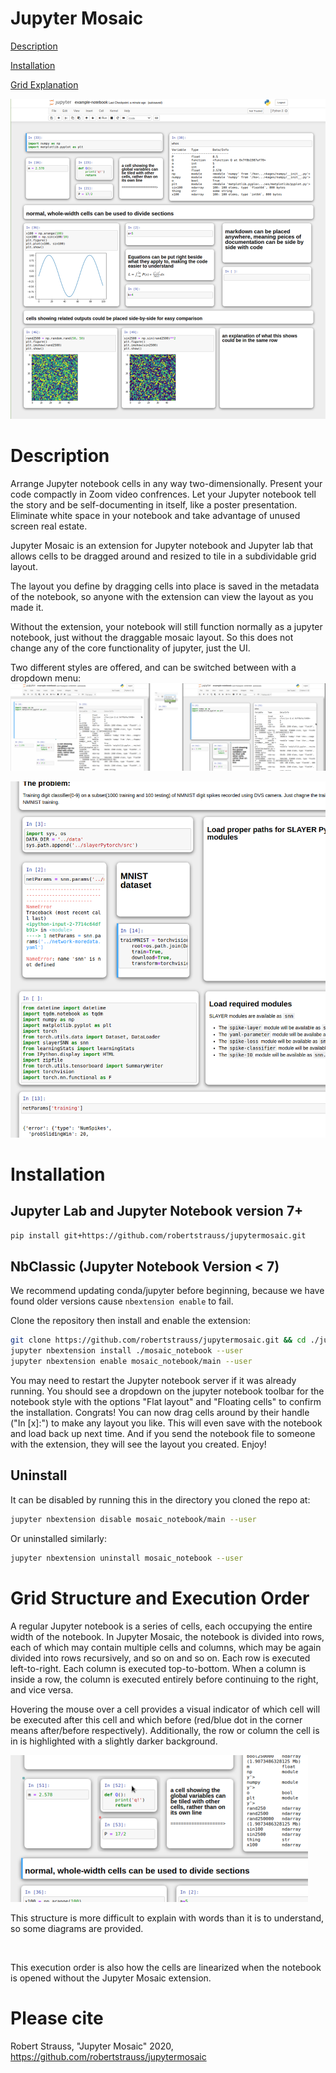 # Jupyter Mosaic

[Description](#description)

[Installation](#installation)

[Grid Explanation](#grid-structure-and-execution-order)

<img src="./screenshots/screen3.png" />

# Description

Arrange Jupyter notebook cells in any way two-dimensionally.
Present your code compactly in Zoom video confrences.
Let your Jupyter notebook tell the story and be self-documenting in itself, like a poster presentation.
Eliminate white space in your notebook and take advantage of unused screen real estate.

Jupyter Mosaic is an extension for Jupyter notebook and Jupyter lab that allows cells to be dragged around and resized to tile in a subdividable grid layout.

The layout you define by dragging cells into place is saved in the metadata of the notebook, so anyone with the extension can view the layout as you made it.

Without the extension, your notebook will still function normally as a jupyter notebook, just without the draggable mosaic layout. So this does not change any of the core functionality of jupyter, just the UI.

Two different styles are offered, and can be switched between with a dropdown menu:
<img src="./screenshots/mosaiclayoutstylechange.png"/>

<img src="./screenshots/screen2.png" />

# Installation

## Jupyter Lab and Jupyter Notebook version 7+

```bash
pip install git+https://github.com/robertstrauss/jupytermosaic.git
```

## NbClassic (Jupyter Notebook Version < 7)

We recommend updating conda/jupyter before beginning, because we have found older versions cause `nbextension enable` to fail.

Clone the repository then install and enable the extension:
```bash
git clone https://github.com/robertstrauss/jupytermosaic.git && cd ./jupytermosaic
jupyter nbextension install ./mosaic_notebook --user
jupyter nbextension enable mosaic_notebook/main --user
```
You may need to restart the Jupyter notebook server if it was already running.
You should see a dropdown on the jupyter notebook toolbar for the notebook style with the options "Flat layout" and "Floating cells" to confirm the installation.
Congrats! You can now drag cells around by their handle ("In [x]:") to make any layout you like. This will even save with the notebook and load back up next time. And if you send the notebook file to someone with the extension, they will see the layout you created. Enjoy!

## Uninstall

It can be disabled by running this in the directory you cloned the repo at:
```bash
jupyter nbextension disable mosaic_notebook/main --user
```
Or uninstalled similarly:
```bash
jupyter nbextension uninstall mosaic_notebook --user
```

# Grid Structure and Execution Order
A regular Jupyter notebook is a series of cells, each occupying the entire width of the notebook.
In Jupyter Mosaic, the notebook is divided into rows, each of which may contain multiple cells and columns, which may be again divided into rows recursively, and so on and so on.
Each row is executed left-to-right. Each column is executed top-to-bottom.
When a column is inside a row, the column is executed entirely before continuing to the right, and vice versa.

Hovering the mouse over a cell provides a visual indicator of which cell will be executed after this cell and which before (red/blue dot in the corner means after/before respectively). Additionally, the row or column the cell is in is highlighted with a slightly darker background.

<img src="screenshots/executionindicators.png" />

This structure is more difficult to explain with words than it is to understand, so some diagrams are provided.

<img/>

This execution order is also how the cells are linearized when the notebook is opened without the Jupyter Mosaic extension.


# Please cite
Robert Strauss, "Jupyter Mosaic" 2020, https://github.com/robertstrauss/jupytermosaic
